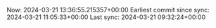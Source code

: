 Now: 2024-03-21 13:36:55.215357+00:00 Earliest commit since sync: 2024-03-21 11:05:33+00:00 Last sync: 2024-03-21 09:32:24+00:00
